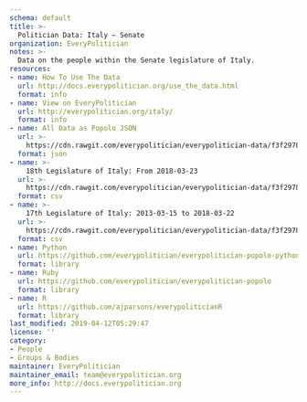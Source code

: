 ```yaml
---
schema: default
title: >-
  Politician Data: Italy — Senate
organization: EveryPolitician
notes: >-
  Data on the people within the Senate legislature of Italy.
resources:
- name: How To Use The Data
  url: http://docs.everypolitician.org/use_the_data.html
  format: info
- name: View on EveryPolitician
  url: http://everypolitician.org/italy/
  format: info
- name: All Data as Popolo JSON
  url: >-
    https://cdn.rawgit.com/everypolitician/everypolitician-data/f3f297861da48ee3659175fd3795f700ad0088a4/data/Italy/Senate/ep-popolo-v1.0.json
  format: json
- name: >-
    18th Legislature of Italy: From 2018-03-23
  url: >-
    https://cdn.rawgit.com/everypolitician/everypolitician-data/f3f297861da48ee3659175fd3795f700ad0088a4/data/Italy/Senate/term-18.csv
  format: csv
- name: >-
    17th Legislature of Italy: 2013-03-15 to 2018-03-22
  url: >-
    https://cdn.rawgit.com/everypolitician/everypolitician-data/f3f297861da48ee3659175fd3795f700ad0088a4/data/Italy/Senate/term-17.csv
  format: csv
- name: Python
  url: https://github.com/everypolitician/everypolitician-popolo-python
  format: library
- name: Ruby
  url: https://github.com/everypolitician/everypolitician-popolo
  format: library
- name: R
  url: https://github.com/ajparsons/everypoliticianR
  format: library
last_modified: 2019-04-12T05:29:47
license: ''
category:
- People
- Groups & Bodies
maintainer: EveryPolitician
maintainer_email: team@everypolitician.org
more_info: http://docs.everypolitician.org
---
```

